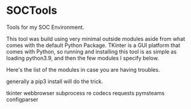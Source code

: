 # SOCTools
Tools for my SOC Environment.

This tool was build using very minimal outside modules aside from what comes with the default Python Package. TKinter is a GUI platform that comes with Python, so running and installing this tool is as simple as loading python3.9, and then the few modules I specify below.

Here's the list of the modules in case you are having troubles.

generally a pip3 install <module> will do the trick.
 

tkinter
webbrowser
subprocess 
re
codecs
requests
pymsteams
configparser
